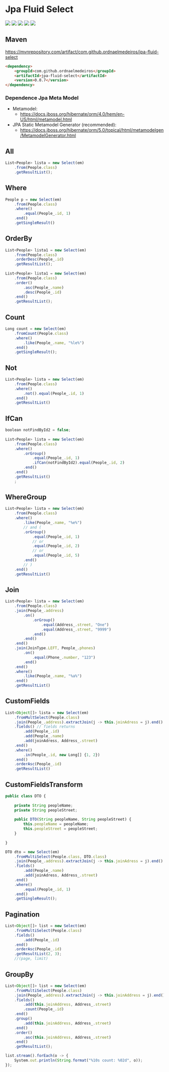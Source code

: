 # Jpa Fluid Select

![](https://img.shields.io/github/stars/ordnaelmedeiros/jpa-fluid-select.svg) ![](https://img.shields.io/github/forks/ordnaelmedeiros/jpa-fluid-select.svg) ![](https://img.shields.io/github/tag/ordnaelmedeiros/jpa-fluid-select.svg) ![](https://img.shields.io/github/release/ordnaelmedeiros/jpa-fluid-select.svg) ![](https://img.shields.io/github/issues/ordnaelmedeiros/jpa-fluid-select.svg)

## Maven
https://mvnrepository.com/artifact/com.github.ordnaelmedeiros/jpa-fluid-select
```html
<dependency>
	<groupId>com.github.ordnaelmedeiros</groupId>
	<artifactId>jpa-fluid-select</artifactId>
	<version>0.0.7</version>
</dependency>
```

### Dependence Jpa Meta Model
- Metamodel:
	- https://docs.jboss.org/hibernate/orm/4.0/hem/en-US/html/metamodel.html
- JPA Static Metamodel Generator (recommended):
	- https://docs.jboss.org/hibernate/orm/5.0/topical/html/metamodelgen/MetamodelGenerator.html


## All
```javascript
List<People> lista = new Select(em)
	.from(People.class)
	.getResultList();
```

## Where
```javascript
People p = new Select(em)
	.from(People.class)
	.where()
		.equal(People_.id, 1)
	.end()
	.getSingleResult()
```


## OrderBy
```javascript
List<People> lista1 = new Select(em)
	.from(People.class)
	.orderDesc(People_.id)
	.getResultList();
	
List<People> lista1 = new Select(em)
	.from(People.class)
	.order()
		.asc(People_.name)
		.desc(People_.id)
	.end()
	.getResultList();
```


## Count
```javascript
Long count = new Select(em)
	.fromCount(People.class)
	.where()
		.like(People_.name, "%le%")
	.end()
	.getSingleResult();
```

## Not
```javascript
List<People> lista = new Select(em)
	.from(People.class)
	.where()
		.not().equal(People_.id, 1)
	.end()
	.getResultList()
```

## IfCan
```javascript
boolean notFindById2 = false;
		
List<People> lista = new Select(em)
	.from(People.class)
	.where()
		.orGroup()
			.equal(People_.id, 1)
			.ifCan(notFindById2).equal(People_.id, 2)
		.end()
	.end()
	.getResultList()
	;
```

## WhereGroup
```javascript
List<People> lista = new Select(em)
	.from(People.class)
	.where()
		.like(People_.name, "%e%")
		// and (
		.orGroup()
			.equal(People_.id, 1)
			// or
			.equal(People_.id, 2)
			// or
			.equal(People_.id, 5)
		.end()
		// )
	.end()
	.getResultList()
```

## Join
```javascript
List<People> lista = new Select(em)
	.from(People.class)
	.join(People_.address)
		.on()
			.orGroup()
				.equal(Address_.street, "One")
				.equal(Address_.street, "9999")
			.end()
		.end()
	.end()
	.join(JoinType.LEFT, People_.phones)
		.on()
			.equal(Phone_.number, "123")
		.end()
	.end()
	.where()
		.like(People_.name, "%a%")
	.end()
	.getResultList()
```

## CustomFields
```javascript
List<Object[]> lista = new Select(em)
	.fromMultSelect(People.class)
	.join(People_.address).extractJoin(j -> this.joinAdress = j).end()
	.fields() // fields returns
		.add(People_.id)
		.add(People_.name)
		.add(joinAdress, Address_.street)
	.end()
	.where()
		.in(People_.id, new Long[] {1, 2})
	.end()
	.orderAsc(People_.id)
	.getResultList()
```

## CustomFieldsTransform
```javascript
public class DTO {
	
	private String peopleName;
	private String peopleStreet;
	
	public DTO(String peopleName, String peopleStreet) {
		this.peopleName = peopleName;
		this.peopleStreet = peopleStreet;
	}
	
}

DTO dto = new Select(em)
	.fromMultiSelect(People.class, DTO.class)
	.join(People_.address).extractJoin(j -> this.joinAdress = j).end()
	.fields()
		.add(People_.name)
		.add(joinAdress, Address_.street)
	.end()
	.where()
		.equal(People_.id, 1)
	.end()
	.getSingleResult();
```

## Pagination
```javascript
List<Object[]> list = new Select(em)
	.fromMultiSelect(People.class)
	.fields()
		.add(People_.id)
	.end()
	.orderAsc(People_.id)
	.getResultList(2, 3);
	//(page, limit)
```

## GroupBy
```javascript
List<Object[]> list = new Select(em)
	.fromMultiSelect(People.class)
	.join(People_.address).extractJoin(j -> this.joinAddress = j).end()
	.fields()
		.add(this.joinAddress, Address_.street)
		.count(People_.id)
	.end()
	.group()
		.add(this.joinAddress, Address_.street)
	.end()
	.order()
		.asc(this.joinAddress, Address_.street)
	.end()
	.getResultList();

list.stream().forEach(o -> {
	System.out.println(String.format("%10s count: %02d", o));
});
```
